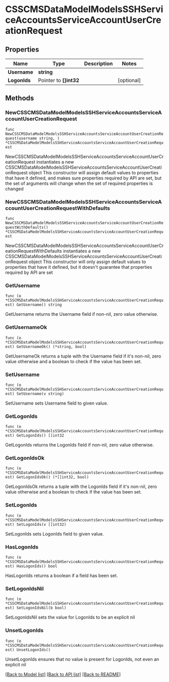 # CSSCMSDataModelModelsSSHServiceAccountsServiceAccountUserCreationRequest

## Properties

Name | Type | Description | Notes
------------ | ------------- | ------------- | -------------
**Username** | **string** |  | 
**LogonIds** | Pointer to **[]int32** |  | [optional] 

## Methods

### NewCSSCMSDataModelModelsSSHServiceAccountsServiceAccountUserCreationRequest

`func NewCSSCMSDataModelModelsSSHServiceAccountsServiceAccountUserCreationRequest(username string, ) *CSSCMSDataModelModelsSSHServiceAccountsServiceAccountUserCreationRequest`

NewCSSCMSDataModelModelsSSHServiceAccountsServiceAccountUserCreationRequest instantiates a new CSSCMSDataModelModelsSSHServiceAccountsServiceAccountUserCreationRequest object
This constructor will assign default values to properties that have it defined,
and makes sure properties required by API are set, but the set of arguments
will change when the set of required properties is changed

### NewCSSCMSDataModelModelsSSHServiceAccountsServiceAccountUserCreationRequestWithDefaults

`func NewCSSCMSDataModelModelsSSHServiceAccountsServiceAccountUserCreationRequestWithDefaults() *CSSCMSDataModelModelsSSHServiceAccountsServiceAccountUserCreationRequest`

NewCSSCMSDataModelModelsSSHServiceAccountsServiceAccountUserCreationRequestWithDefaults instantiates a new CSSCMSDataModelModelsSSHServiceAccountsServiceAccountUserCreationRequest object
This constructor will only assign default values to properties that have it defined,
but it doesn't guarantee that properties required by API are set

### GetUsername

`func (o *CSSCMSDataModelModelsSSHServiceAccountsServiceAccountUserCreationRequest) GetUsername() string`

GetUsername returns the Username field if non-nil, zero value otherwise.

### GetUsernameOk

`func (o *CSSCMSDataModelModelsSSHServiceAccountsServiceAccountUserCreationRequest) GetUsernameOk() (*string, bool)`

GetUsernameOk returns a tuple with the Username field if it's non-nil, zero value otherwise
and a boolean to check if the value has been set.

### SetUsername

`func (o *CSSCMSDataModelModelsSSHServiceAccountsServiceAccountUserCreationRequest) SetUsername(v string)`

SetUsername sets Username field to given value.


### GetLogonIds

`func (o *CSSCMSDataModelModelsSSHServiceAccountsServiceAccountUserCreationRequest) GetLogonIds() []int32`

GetLogonIds returns the LogonIds field if non-nil, zero value otherwise.

### GetLogonIdsOk

`func (o *CSSCMSDataModelModelsSSHServiceAccountsServiceAccountUserCreationRequest) GetLogonIdsOk() (*[]int32, bool)`

GetLogonIdsOk returns a tuple with the LogonIds field if it's non-nil, zero value otherwise
and a boolean to check if the value has been set.

### SetLogonIds

`func (o *CSSCMSDataModelModelsSSHServiceAccountsServiceAccountUserCreationRequest) SetLogonIds(v []int32)`

SetLogonIds sets LogonIds field to given value.

### HasLogonIds

`func (o *CSSCMSDataModelModelsSSHServiceAccountsServiceAccountUserCreationRequest) HasLogonIds() bool`

HasLogonIds returns a boolean if a field has been set.

### SetLogonIdsNil

`func (o *CSSCMSDataModelModelsSSHServiceAccountsServiceAccountUserCreationRequest) SetLogonIdsNil(b bool)`

 SetLogonIdsNil sets the value for LogonIds to be an explicit nil

### UnsetLogonIds
`func (o *CSSCMSDataModelModelsSSHServiceAccountsServiceAccountUserCreationRequest) UnsetLogonIds()`

UnsetLogonIds ensures that no value is present for LogonIds, not even an explicit nil

[[Back to Model list]](../README.md#documentation-for-models) [[Back to API list]](../README.md#documentation-for-api-endpoints) [[Back to README]](../README.md)


